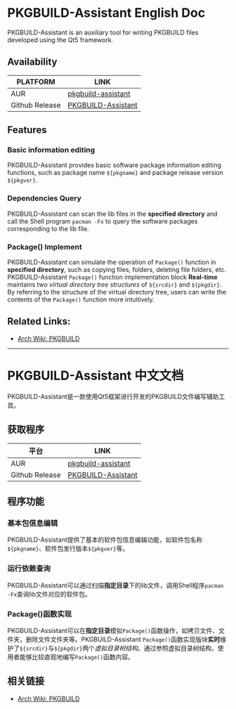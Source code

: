 # PKGBUILD-Assistant English Doc
PKGBUILD-Assistant is an auxiliary tool for writing PKGBUILD files developed using the Qt5 framework.



## Availability

| PLATFORM       | LINK                                                         |
| -------------- | ------------------------------------------------------------ |
| AUR            | [pkgbuild-assistant](https://aur.archlinux.org/packages/pkgbuild-assistant/) |
| Github Release | [PKGBUILD-Assistant](https://github.com/skykeyjoker/PKGBUILD-Assistant/releases) |



## Features

### Basic information editing

PKGBUILD-Assistant provides basic software package information editing functions, such as package name `${pkgname}` and package release version `${pkgver}`.



### Dependencies Query

PKGBUILD-Assistant can scan the lib files in the **specified directory** and call the Shell program `pacman -Fx` to query the software packages corresponding to the lib file.



### Package() Implement

PKGBUILD-Assistant can simulate the operation of `Package()` function in **specified directory**, such as copying files, folders, deleting file folders, etc. PKGBUILD-Assistant `Package()` function implementation block **Real-time** maintains two *virtual directory tree structures* of `${srcdir}` and `${pkgdir}`. By referring to the structure of the virtual directory tree, users can write the contents of the `Package()` function more intuitively.



## Related Links:

* [Arch Wiki: PKGBUILD](https://wiki.archlinux.org/index.php/PKGBUILD)





***





# PKGBUILD-Assistant 中文文档

PKGBUILD-Assistant是一款使用Qt5框架进行开发的PKGBUILD文件编写辅助工具。



## 获取程序

| 平台           | LINK                                                         |
| -------------- | ------------------------------------------------------------ |
| AUR            | [pkgbuild-assistant](https://aur.archlinux.org/packages/pkgbuild-assistant/) |
| Github Release | [PKGBUILD-Assistant](https://github.com/skykeyjoker/PKGBUILD-Assistant/releases) |





## 程序功能 

### 基本包信息编辑 

PKGBUILD-Assistant提供了基本的软件包信息编辑功能，如软件包名称`${pkgname}`、软件包发行版本`${pkgver}`等。



### 运行依赖查询

PKGBUILD-Assistant可以通过扫描**指定目录**下的lib文件，调用Shell程序`pacman -Fx`查询lib文件对应的软件包。



### Package()函数实现

PKGBUILD-Assistant可以在**指定目录**模拟`Package()`函数操作，如拷贝文件、文件夹，删除文件文件夹等。PKGBUILD-Assistant `Package()`函数实现版块**实时**维护了`${srcdir}`与`${pkgdir}`两个*虚拟目录树结构*。通过参照虚拟目录树结构，使用者能够比较直观地编写`Package()`函数内容。



## 相关链接

* [Arch Wiki: PKGBUILD](https://wiki.archlinux.org/index.php/PKGBUILD)
